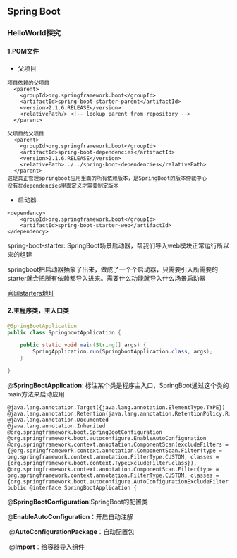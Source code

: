 ## Spring Boot

### HelloWorld探究
#### 1.POM文件
- 父项目
```
项目依赖的父项目
  <parent>
    <groupId>org.springframework.boot</groupId>
    <artifactId>spring-boot-starter-parent</artifactId>
    <version>2.1.6.RELEASE</version>
    <relativePath/> <!-- lookup parent from repository -->
  </parent>
  
父项目的父项目
  <parent>
    <groupId>org.springframework.boot</groupId>
    <artifactId>spring-boot-dependencies</artifactId>
    <version>2.1.6.RELEASE</version>
    <relativePath>../../spring-boot-dependencies</relativePath>
  </parent>
这是真正管理springboot应用里面的所有依赖版本，是SpringBoot的版本仲裁中心
没有在dependencies里面定义才需要制定版本
```
- 启动器
```
<dependency>
    <groupId>org.springframework.boot</groupId>
    <artifactId>spring-boot-starter-web</artifactId>
</dependency>
```
spring-boot-starter: SpringBoot场景启动器，帮我们导入web模块正常运行所以来的组建

springboot把启动器抽象了出来，做成了一个个启动器，只需要引入所需要的starter就会把所有依赖都导入进来。需要什么功能就导入什么场景启动器

[官网starters地址](https://docs.spring.io/spring-boot/docs/2.1.6.RELEASE/reference/html/using-boot-build-systems.html#using-boot-starter)

#### 2.主程序类，主入口类

```java
@SpringBootApplication
public class SpringbootApplication {

	public static void main(String[] args) {
		SpringApplication.run(SpringbootApplication.class, args);
	}

}
```

@**SpringBootApplication**: 标注某个类是程序主入口，SpringBoot通过这个类的main方法来启动应用

```
@java.lang.annotation.Target({java.lang.annotation.ElementType.TYPE})
@java.lang.annotation.Retention(java.lang.annotation.RetentionPolicy.RUNTIME)
@java.lang.annotation.Documented
@java.lang.annotation.Inherited
@org.springframework.boot.SpringBootConfiguration
@org.springframework.boot.autoconfigure.EnableAutoConfiguration
@org.springframework.context.annotation.ComponentScan(excludeFilters = {@org.springframework.context.annotation.ComponentScan.Filter(type = org.springframework.context.annotation.FilterType.CUSTOM, classes = {org.springframework.boot.context.TypeExcludeFilter.class}), @org.springframework.context.annotation.ComponentScan.Filter(type = org.springframework.context.annotation.FilterType.CUSTOM, classes = {org.springframework.boot.autoconfigure.AutoConfigurationExcludeFilter.class})})
public @interface SpringBootApplication {
```

@**SpringBootConfiguration**:SpringBoot的配置类

@**EnableAutoConfiguration**：开启自动注解

​	@**AutoConfigurationPackage**：自动配置包

​	@**Import**：给容器导入组件